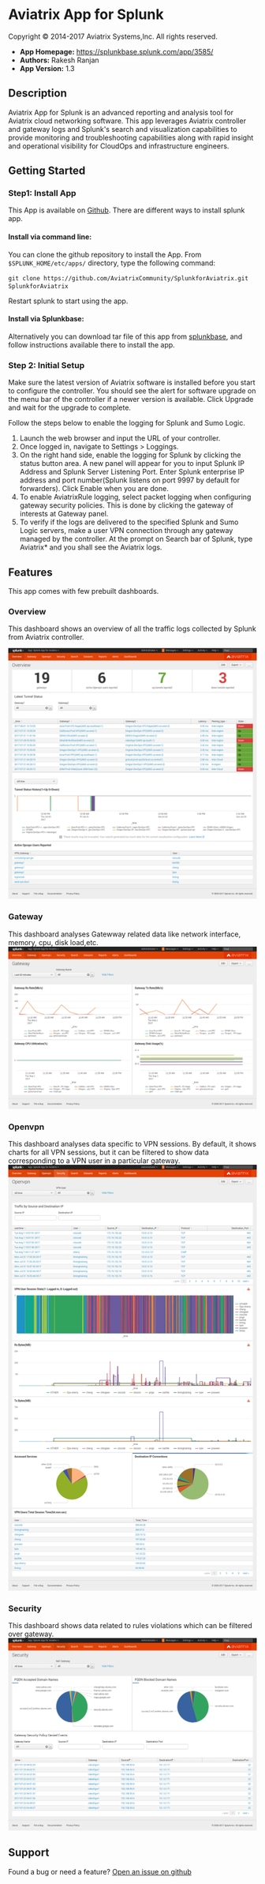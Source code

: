 # Aviatrix App for Splunk
Copyright &copy; 2014-2017 Aviatrix Systems,Inc. All rights reserved.

* **App Homepage:** https://splunkbase.splunk.com/app/3585/
* **Authors:** Rakesh Ranjan
* **App Version:** 1.3

## Description
Aviatrix App for Splunk is an advanced reporting and analysis tool for Aviatrix cloud networking software. This app leverages Aviatrix controller and gateway logs and Splunk's search and visualization capabilities to provide monitoring and troubleshooting capabilities along with rapid insight and operational visibility for CloudOps and infrastructure engineers.

## Getting Started

### Step1: Install App

This App is available on [Github](https://github.com/AviatrixSystems/SplunkforAviatrix). There are different ways to install splunk app.
#### Install via command line:
You can clone the github repository to install the App.
From ``$SPLUNK_HOME/etc/apps/`` directory, type the following command:

    git clone https://github.com/AviatrixCommunity/SplunkforAviatrix.git SplunkforAviatrix
Restart splunk to start using the app.

#### Install via Splunkbase:
Alternatively you can download tar file of this app from [splunkbase](https://splunkbase.splunk.com/app/3585/), and follow instructions available there to install the app.


### Step 2: Initial Setup
Make sure the latest version of Aviatrix software is installed before you start to configure the controller. You
should see the alert for software upgrade on the menu bar of the controller if a newer version is available.
Click Upgrade and wait for the upgrade to complete.

Follow the steps below to enable the logging for Splunk and Sumo Logic.

1. Launch the web browser and input the URL of your controller.
2. Once logged in, navigate to Settings > Loggings.
3. On the right hand side, enable the logging for Splunk by clicking the status button area. A new panel will appear for you to input Splunk IP Address and Splunk Server Listening Port. Enter Splunk enterprise IP address and port number(Splunk listens on port 9997 by default for forwarders). Click Enable when you are done.
4. To enable AviatrixRule logging, select packet logging when configuring gateway security policies. This is done by clicking the gateway of interests at Gateway panel.
5. To verify if the logs are delivered to the specified Splunk and Sumo Logic servers, make a user VPN connection through any gateway managed by the controller. At the prompt on Search bar of Splunk, type Aviatrix* and you shall see the Aviatrix logs.

## Features
This app comes with few prebuilt dashboards.

### Overview

This dashboard shows an overview of all the traffic logs collected by Splunk from Aviatrix controller.

![Overview](sample/splunk_overview.png)

### Gateway

This dashboard analyses Gatewway related data like network interface, memory, cpu, disk load,etc.
![Gateway](sample/splunk_gateway.png)

### Openvpn

This dashboard analyses data specific to VPN sessions. By default, it shows charts for all VPN sessions, but it can be filtered to show data corresponding to a VPN user in a particular gateway.
![OpenVPN](sample/splunk_openvpn.png)

### Security

This dashboard shows data related to rules violations which can be filtered over gateway.
![Security](sample/splunk_security.png)

## Support
Found a bug or need a feature?
  [Open an issue on github](https://github.com/AviatrixSystems/SplunkforAviatrix/issues)
